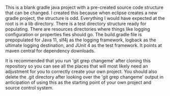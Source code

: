 This is a blank gradle java project with a pre-created source code structure
that can be changed.  I created this because when eclipse creates a new gradle
project, the structure is odd.  Everything I would have expected at the root
is in a lib directory.  There is a test directory structure ready for
populating.  There are resources directories where things like logging
configuration or properties fies should go.  The build.gradle file is
prepopulated for Java 11, slf4j as the logging framework, logback as the
ultimate logging destination, and JUnit 4 as the test framework.  It points
at maven central for dependency downloads.

It is recommended that you run 'git grep changeme' after cloning this
repository so you can see all the places that will most likely need an
adjustment for you to correctly create your own project.  You should also
delete the .git directory after looking over the 'git grep changeme' output
in anticipation of using this as the starting point of your own project and
source control system.
